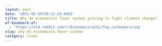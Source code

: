 ```yaml
---
layout: post
date: '2021-02-25T20:11:24.645Z'
title: Why do economists favor carbon pricing to fight climate change?
mf-bookmark-of:
  - 'https://old.reddit.com/r/Economics/wiki/faq_carbonpricing'
slug: why-do-economists-favor-carbon
category: links
---
```

